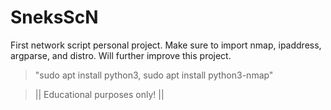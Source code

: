 # SneksScN
First network script personal project. Make sure to import nmap, ipaddress, argparse, and distro. Will further improve this project.
> "sudo apt install python3, sudo apt install python3-nmap"

> || Educational purposes only! ||
